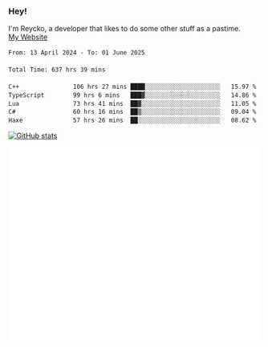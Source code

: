 ### Hey!
I'm Reycko, a developer that likes to do some other stuff as a pastime.  
[My Website](https://reycko.root.sx)

<!--START_SECTION:wakasection-->

```txt
From: 13 April 2024 - To: 01 June 2025

Total Time: 637 hrs 39 mins

C++               106 hrs 27 mins ████░░░░░░░░░░░░░░░░░░░░░   15.97 %
TypeScript        99 hrs 6 mins   ███▓░░░░░░░░░░░░░░░░░░░░░   14.86 %
Lua               73 hrs 41 mins  ██▓░░░░░░░░░░░░░░░░░░░░░░   11.05 %
C#                60 hrs 16 mins  ██▒░░░░░░░░░░░░░░░░░░░░░░   09.04 %
Haxe              57 hrs 26 mins  ██░░░░░░░░░░░░░░░░░░░░░░░   08.62 %
```

<!--END_SECTION:wakasection-->

[![GitHub stats](https://github-readme-stats.vercel.app/api?username=Reycko&show_icons=true&theme=dark&hide_title=true&count_private=true)](https://github.com/anuraghazra/github-readme-stats)

![Metrics](/github-metrics.svg)
